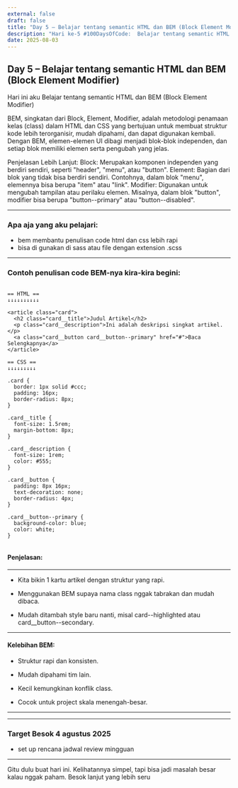 ```yaml
---
external: false
draft: false
title: "Day 5 – Belajar tentang semantic HTML dan BEM (Block Element Modifier)"
description: "Hari ke-5 #100DaysOfCode:  Belajar tentang semantic HTML dan BEM (Block Element Modifier)"
date: 2025-08-03
---
```


## Day 5 – Belajar tentang semantic HTML dan BEM (Block Element Modifier)

Hari ini aku Belajar tentang semantic HTML dan BEM (Block Element Modifier)

BEM, singkatan dari Block, Element, Modifier, adalah metodologi penamaan kelas (class) dalam HTML dan CSS yang bertujuan untuk membuat struktur kode lebih terorganisir, mudah dipahami, dan dapat digunakan kembali. Dengan BEM, elemen-elemen UI dibagi menjadi blok-blok independen, dan setiap blok memiliki elemen serta pengubah yang jelas. 

Penjelasan Lebih Lanjut:
Block:
Merupakan komponen independen yang berdiri sendiri, seperti "header", "menu", atau "button".
Element:
Bagian dari blok yang tidak bisa berdiri sendiri. Contohnya, dalam blok "menu", elemennya bisa berupa "item" atau "link".
Modifier:
Digunakan untuk mengubah tampilan atau perilaku elemen. Misalnya, dalam blok "button", modifier bisa berupa "button--primary" atau "button--disabled". 


---

### Apa aja yang aku pelajari:
- bem membantu penulisan code html dan css lebih rapi
- bisa di gunakan di sass atau file dengan extension .scss

---

### Contoh penulisan code BEM-nya kira-kira begini:

```

== HTML ==
↓↓↓↓↓↓↓↓↓↓

<article class="card">
  <h2 class="card__title">Judul Artikel</h2>
  <p class="card__description">Ini adalah deskripsi singkat artikel.</p>
  <a class="card__button card__button--primary" href="#">Baca Selengkapnya</a>
</article>

== CSS ==
↓↓↓↓↓↓↓↓↓

.card {
  border: 1px solid #ccc;
  padding: 16px;
  border-radius: 8px;
}

.card__title {
  font-size: 1.5rem;
  margin-bottom: 8px;
}

.card__description {
  font-size: 1rem;
  color: #555;
}

.card__button {
  padding: 8px 16px;
  text-decoration: none;
  border-radius: 4px;
}

.card__button--primary {
  background-color: blue;
  color: white;
}


```

#### Penjelasan:


---

- Kita bikin 1 kartu artikel dengan struktur yang rapi.

- Menggunakan BEM supaya nama class nggak tabrakan dan mudah dibaca.

- Mudah ditambah style baru nanti, misal card--highlighted atau card__button--secondary.




---

#### Kelebihan BEM:

- Struktur rapi dan konsisten.

- Mudah dipahami tim lain.

- Kecil kemungkinan konflik class.

- Cocok untuk project skala menengah-besar.

---




---

### Target Besok 4 agustus 2025
-  set up rencana jadwal review mingguan

---

Gitu dulu buat hari ini. Kelihatannya simpel, tapi bisa jadi masalah besar kalau nggak paham. Besok lanjut yang lebih seru 